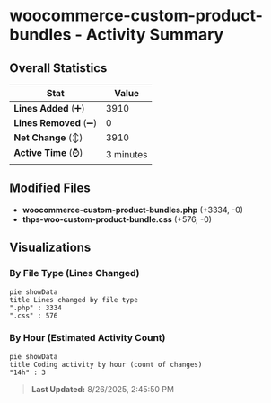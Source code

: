 # woocommerce-custom-product-bundles - Activity Summary 

## Overall Statistics

| Stat                   | Value                                                             |
| ---------------------- | ----------------------------------------------------------------- |
| **Lines Added** (➕)   | 3910                                          |
| **Lines Removed** (➖) | 0                                        |
| **Net Change** (↕)    | 3910                |
| **Active Time** (⌚)   | 3 minutes |


## Modified Files
- **woocommerce-custom-product-bundles.php** (+3334, -0)
- **thps-woo-custom-product-bundle.css** (+576, -0)

## Visualizations

### By File Type (Lines Changed)

```mermaid
pie showData
title Lines changed by file type
".php" : 3334
".css" : 576
```

### By Hour (Estimated Activity Count)

```mermaid
pie showData
title Coding activity by hour (count of changes)
"14h" : 3
```


> **Last Updated:** 8/26/2025, 2:45:50 PM